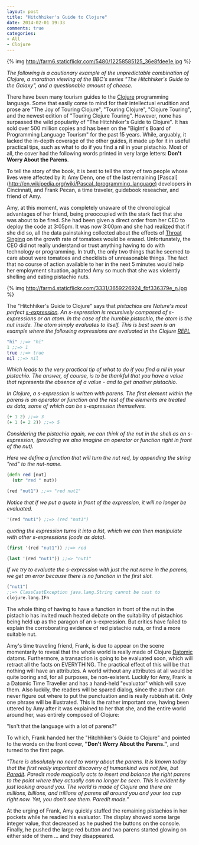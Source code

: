 ```yaml
---
layout: post
title: "Hitchhiker's Guide to Clojure"
date: 2014-02-01 19:33
comments: true
categories:
- All
- Clojure
---
```

{% img http://farm6.staticflickr.com/5480/12258585125_36e8fdee1e.jpg %}

_The following is a cautionary example of the unpredictable
combination of Clojure, a marathon viewing of the BBC's series "The
Hitchhiker's Guide to the Galaxy", and a questionable amount of
cheese._

There have been many tourism guides to the
[Clojure](http://clojure.org/) programming language.  Some that easily
come to mind for their intellectual erudition and prose are "The Joy
of Touring Clojure", "Touring Clojure", "Clojure Touring", and the
newest edition of "Touring Clojure Touring".  However, none has
surpassed the wild popularity of "The Hitchhiker's Guide to Clojure".
It has sold over 500 million copies and has been on the "BigInt's
Board of Programming Language Tourism" for the past 15 years. While,
arguably, it
lacked the in-depth coverage of the other guides, it made up for it in
useful practical tips, such as what to do if you find a nil in your
pistachio.  Most of all, the cover had the following words printed in
very large letters: **Don't Worry About the Parens**.

To tell the story of the book, it is best to tell the story of two
people whose lives were affected by it: Amy Denn, one of the last
remaining [Pascal](http://en.wikipedia.org/wiki/Pascal_(programming_language) developers in Cincinnati, and Frank Pecan, a time
traveler, guidebook reseacher, and friend of Amy.

Amy, at this moment, was completely unaware of the chronological
advantages of her friend, being preoccupied with the stark fact that
she was about to be fired.  She had been given a direct order from her
CEO to deploy the code at 3:05pm.  It was now 3:00pm and she had
realized that if she did so, all the data painstaking collected about
the effects of
[Throat Singing](http://en.wikipedia.org/wiki/Tuvan_throat_singing) on
the growth rate of tomatoes would be erased. Unfortunately, the CEO
did not really understand or trust anything having to do with
technology or programming.  In truth, the only two things that he
seemed to care about were tomatoes and checklists of unreasonable
things. The fact that no course of action available to her in the next
5 minutes would help her employment situation, agitated Amy so much
that she was violently shelling and eating pistachio nuts.

{% img http://farm4.staticflickr.com/3331/3659226924_fbf336379e_n.jpg %}

The "Hitchhiker's Guide to Clojure" says that
_pistachios are Nature's
most perfect [s-expression](http://en.wikipedia.org/wiki/S-expression). An
s-expression is recursively composed of s-expressions or an atom.
In the case of the humble pistachio, the atom is the nut inside. The
atom simply evaluates to itself.  This is best seen is an example
where the following expressions are evaluated in the Clojure
[REPL](http://tryclj.com/)_

```clojure
"hi" ;;=> "hi"
1 ;;=> 1
true ;;=> true
nil ;;=> nil
````

_Which leads to the very practical tip of what to do if you find a nil
in your pistachio.  The answer, of course, is to be thankful that you
have a value that represents the absence of a value - and to get
another pistachio._

_In Clojure, a s-expression is written with parens.  The first element
within the parens is an operator or function and the rest of the
elements are treated as data, some of which can be s-expression
themselves._

```clojure
(+ 1 2) ;;=> 3
(+ 1 (+ 2 2)) ;;=> 5
```
_Considering the pistachio again, we can think of the nut in the shell
as an s-expression, (providing we also imagine an operator or function
right in front of the nut)._

_Here we define a function that will turn the nut red, by appending the
string "red" to the nut-name._

```clojure
(defn red [nut]
  (str "red " nut))

(red "nut1") ;;=> "red nut1"
```

_Notice that if we put a quote in front of the expression, it will no
longer be evaluated._

```clojure
'(red "nut1") ;;=> (red "nut1")
```
_quoting the expression turns it into a list, which we can then
manipulate with other s-expressions (code as data)._

```clojure
(first '(red "nut1")) ;;=> red

(last '(red "nut1")) ;;=> "nut1"
```

_If we try to evaluate the s-expression with just the nut name in the
parens, we get an error because there is no function in
the first slot._

```clojure
("nut1")
;;=> ClassCastException java.lang.String cannot be cast to
clojure.lang.IFn
```

The whole thing of having to have a function in front of the nut in
the pistachio has invited much heated debate on the suitability of
pistachios being held up as the paragon of an s-expression.  But
critics have failed to explain the corroborating evidence of red
pistachio nuts, or find a more suitable nut.

Amy's time traveling friend, Frank, is due to appear on the scene
momentarily to reveal that the whole world is really made of Clojure
[Datomic](http://www.datomic.com/) datoms.  Furthermore, a transaction
is going to be evaluated soon, which will retract all the facts on
EVERYTHING. The practical effect of this will be that nothing will
have an attributes. A world without any attributes at all would be
quite boring and, for all purposes, be non-existent. Luckily for Amy, Frank is a Datomic Time
Traveller and has a hand-held "evaluator" which will save them. Also
luckily, the readers will be spared dialog, since the author
can never figure out where to put the punctuation and is really
rubbish at it.  Only one phrase will be illustrated.  This is the
rather important one, having been uttered by Amy after it was explained to her
that she, and the entire world around her, was entirely composed of
Clojure:

"Isn't that the language with a lot of parens?"

To which, Frank handed her the "Hitchhiker's Guide to Clojure" and
pointed to the words on the front cover,  **"Don't Worry About the
Parens."**, and turned to the first page.

*"There is absolutely no need to worry about the parens. It is known
 today that the first really important discovery of humankind was not
 fire, but [Paredit](http://www.emacswiki.org/emacs/ParEdit).  Paredit
 mode magically acts to insert and balance the right parens to the
 point where they actually can no longer be seen.  This is evident by
 just looking around you. The world is made of Clojure and there are
 millions, billions, and trillions of parens all around you and your
 tea cup right now.  Yet, you don't see them.  Paredit mode."*

At the urging of Frank, Amy quickly stuffed the remaining pistachios
in her pockets while he readied his evaluator. The display showed
some large integer value, that decreased as he pushed the buttons on
the console.  Finally, he pushed the large red button and two parens
started glowing on either side of them ... and they disappeared.


